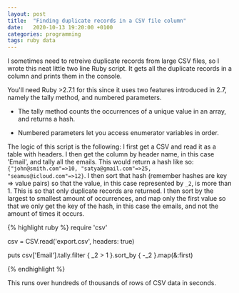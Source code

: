 ```yaml
---
layout: post
title:  "Finding duplicate records in a CSV file column"
date:   2020-10-13 19:20:00 +0100
categories: programming
tags: ruby data
---
```

I sometimes need to retreive duplicate records from large CSV files, so I wrote this neat little two line Ruby script. It gets all the duplicate records in a column and prints them in the console.

You'll need Ruby >2.7.1 for this since it uses two features introduced in 2.7, namely the tally method, and numbered parameters.

* The tally method counts the occurrences of a unique value in an array, and returns a hash.

* Numbered parameters let you access enumerator variables in order.

The logic of this script is the following: I first get a CSV and read it as a table with headers. I then get the column by header name, in this case 'Email', and tally all the emails. This would return a hash like so: ```{"john@smith.com"=>10, "satya@gmail.com"=>25, "seamus@icloud.com"=>12}```. I then sort that hash (remember hashes are key => value pairs) so that the value, in this case represented by ```_2```, is more than 1. This is so that only duplicate records are returned. I then sort by the largest to smallest amount of occurrences, and map only the first value so that we only get the key of the hash, in this case the emails, and not the amount of times it occurs.

{% highlight ruby %}
require 'csv'

csv = CSV.read('export.csv', headers: true)

puts csv['Email'].tally.filter { _2 > 1 }.sort_by { -_2 }.map(&:first)

{% endhighlight %}

This runs over hundreds of thousands of rows of CSV data in seconds.